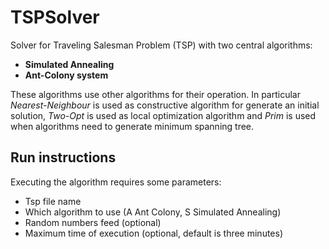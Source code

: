 # TSPSolver
Solver for Traveling Salesman Problem (TSP) with two central algorithms: 

  * **Simulated Annealing**
  * **Ant-Colony system**

These algorithms use other algorithms for their operation. In particular *Nearest-Neighbour* is used as constructive algorithm for generate an initial solution, *Two-Opt* is used as local optimization algorithm and *Prim* is used when algorithms need to generate minimum spanning tree.

## Run instructions
Executing the algorithm requires some parameters:

  * Tsp file name
  * Which algorithm to use (A Ant Colony, S Simulated Annealing)
  * Random numbers feed (optional)
  * Maximum time of execution (optional, default is three minutes)
